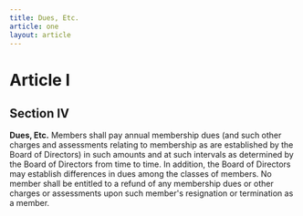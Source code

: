 ```yaml
---
title: Dues, Etc.
article: one
layout: article
---
```

# Article I
## Section IV


**Dues, Etc.** Members shall pay annual membership dues (and such other charges and assessments relating to membership as are established by the Board of Directors) in such amounts and at such intervals as determined by the Board of Directors from time to time. In addition, the Board of Directors may establish differences in dues among the classes of members. No member shall be entitled to a refund of any membership dues or other charges or assessments upon such member's resignation or termination as a member.